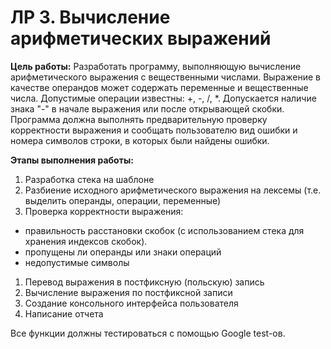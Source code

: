 # ЛР 3. Вычисление арифметических выражений

__Цель работы:__ Разработать программу, выполняющую вычисление арифметического выражения с вещественными числами. 
Выражение в качестве операндов может содержать переменные и вещественные числа. Допустимые операции известны: +, -, /, *. 
Допускается наличие знака "-" в начале выражения или после открывающей скобки.
Программа должна выполнять предварительную проверку корректности выражения и сообщать пользователю вид ошибки 
и номера символов строки, в которых были найдены ошибки.

__Этапы выполнения работы:__

1. Разработка стека на шаблоне
1. Разбиение исходного арифметического выражения на лексемы (т.е. выделить операнды, операции, переменные)
1. Проверка корректности выражения:
  - правильность расстановки скобок (с использованием стека для хранения индексов скобок).
  - пропущены ли операнды или знаки операций
  - недопустимые символы
1. Перевод выражения в постфиксную (польскую) запись
1. Вычисление выражения по постфиксной записи
1. Создание консольного интерфейса пользователя
1. Написание отчета

Все функции должны тестироваться с помощью Google test-ов.